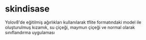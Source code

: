 # skindisase
Yolov8'de eğitilmiş ağırlıkları kullanılarak tflite formatındaki model ile oluşturulmuş kızamık, su çiçeği, maymun çiçeği ve normal olarak sınıflandırma uygulaması
